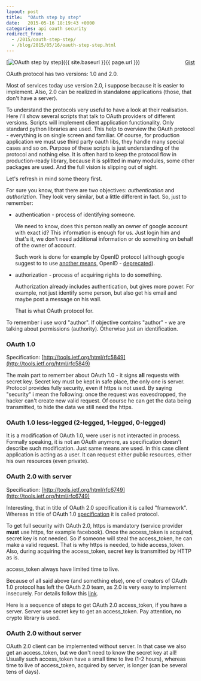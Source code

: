 ```yaml
---
layout: post
title:  "OAuth step by step"
date:   2015-05-16 18:19:43 +0000
categories: api oauth security
redirect_from:
  - /2015/oauth-step-step/
  - /blog/2015/05/16/oauth-step-step.html
---
```


<div class="gist-wrp"><div class="github-btn" id="github-btn" style="float:right;"> <a class="gh-btn" id="gh-btn" href="https://gist.github.com/st4lk/4b71b72007a666435f81" target="_blank"> <span class="gh-ico"></span> <span class="gh-text" id="gh-text">Gist</span> </a></div></div>

[![OAuth step by step](https://img-fotki.yandex.ru/get/9819/85893628.c68/0_185253_82b5fefa_M.png "OAuth step by step")]({{ site.baseurl }}{{ page.url }})

OAuth protocol has two versions: 1.0 and 2.0.

Most of services today use version 2.0, i suppose because it is easier to implement.
Also, 2.0 can be realized in standalone applications (those, that don't have a server).

To understand the protocols very useful to have a look at their realisation.
Here i'll show several scripts that talk to OAuth providers of different versions.
Scripts will implement client application functionality.
Only standard python libraries are used. This help to overview the OAuth protocol - everything is on single screen and familiar. Of course, for production application we must use third party oauth libs, they handle many special cases and so on. Purpose of these scripts is just understanding of the protocol and nothing else.
It is often hard to keep the protocol flow in production-ready library, because it is splitted in many modules, some other packages are used. And the full vision is slipping out of sight.

<!--more-->

Let's refresh in mind some theory first.

For sure you know, that there are two objectives: _authentication_ and _authoriztion_.
They look very similar, but a little different in fact.
So, just to remember:

- authentication - process of identifying someone.

    We need to know, does this person really an owner of google account with exact id?
    This information is enough for us. Just login him and that's it, we don't need additional information or do something on behalf of the owner of account.

    Such work is done for example by OpenID protocol (although google suggest to to use [another means](https://developers.google.com/identity/sign-in/auth-migration#sign-in), OpenID - [deprecated](https://developers.google.com/identity/protocols/OpenID2)).

- authorization - process of acquiring rights to do something.

    Authorization already includes authentication, but gives more power.
    For example, not just identify some person, but also get his email and maybe post a message on his wall.

    That is what OAuth protocol for.

To remember i use word "author". If objective contains "author" - we are talking about permissions (authority). Otherwise just an identification.

### OAuth 1.0

Specification: [http://tools.ietf.org/html/rfc5849](http://tools.ietf.org/html/rfc5849)

The main part to remember about OAuth 1.0 - it signs **all** requests with secret key.
Secret key must be kept in safe place, the only one is server.
Protocol provides fully security, even if https is not used.
By saying "security" i mean the following: once the request was eavesdropped, the hacker can't create new valid request.
Of course he can get the data being transmitted, to hide the data we still need the https.

<script src="https://gist.github.com/st4lk/314e181faaea7d671d0e.js"></script>

### OAuth 1.0 less-legged (2-legged, 1-legged, 0-legged)

It is a modification of OAuth 1.0, were user is not interacted in process.
Formally speaking, it is not an OAuth anymore, as specification doesn't describe such modification.
Just same means are used.
In this case client application is acting as a user. It can request either public resources, either his own resources (even private).

<script src="https://gist.github.com/st4lk/719729c03cf0314179b4.js"></script>

### OAuth 2.0 with server

Specification: [http://tools.ietf.org/html/rfc6749](http://tools.ietf.org/html/rfc6749)

Interesting, that in title of OAuth 2.0 specification it is called "framework".
Whereas in title of OAuth 1.0 [specification](http://tools.ietf.org/html/rfc5849) it is called protocol.

To get full security with OAuth 2.0, https is mandatory (service provider **must** use https, for example facebook).
Once the access_token is acquired, secret key is not needed.
So if someone will steal the access_token, he can make a valid request. That is why https is needed, to hide access_token.
Also, during acquiring the access_token, secret key is transmitted by HTTP as is.

access_token always have limited time to live.

Because of all said above (and something else), one of creators of OAuth 1.0 protocol has left the OAuth 2.0 team, as 2.0 is very easy to implement insecurely.
For details follow this [link](https://gist.github.com/nckroy/dd2d4dfc86f7d13045ad715377b6a48f/).

Here is a sequence of steps to get OAuth 2.0 access_token, if you have a server.
Server use secret key to get an access_token. Pay attention, no crypto library is used.

<script src="https://gist.github.com/st4lk/4b71b72007a666435f81.js"></script>

### OAuth 2.0 without server

OAuth 2.0 client can be implemented without server. In that case we also get an access_token, but we don't need to know the secret key at all! Usually such access_token have a small time to live (1-2 hours), whereas time to live of access_token, acquired by server, is longer (can be several tens of days).

<script src="https://gist.github.com/st4lk/af1db97e36897b918f22.js"></script>
